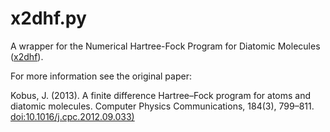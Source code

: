 
# x2dhf.py

A wrapper for the Numerical Hartree-Fock Program for Diatomic Molecules ([x2dhf](http://www.leiflaaksonen.eu/num2d.html)).

For more information see the original paper:

Kobus, J. (2013). A finite difference Hartree–Fock program for atoms and diatomic molecules. Computer Physics Communications, 184(3), 799–811. [doi:10.1016/j.cpc.2012.09.033)](http://doi.org/10.1016/j.cpc.2012.09.033)
